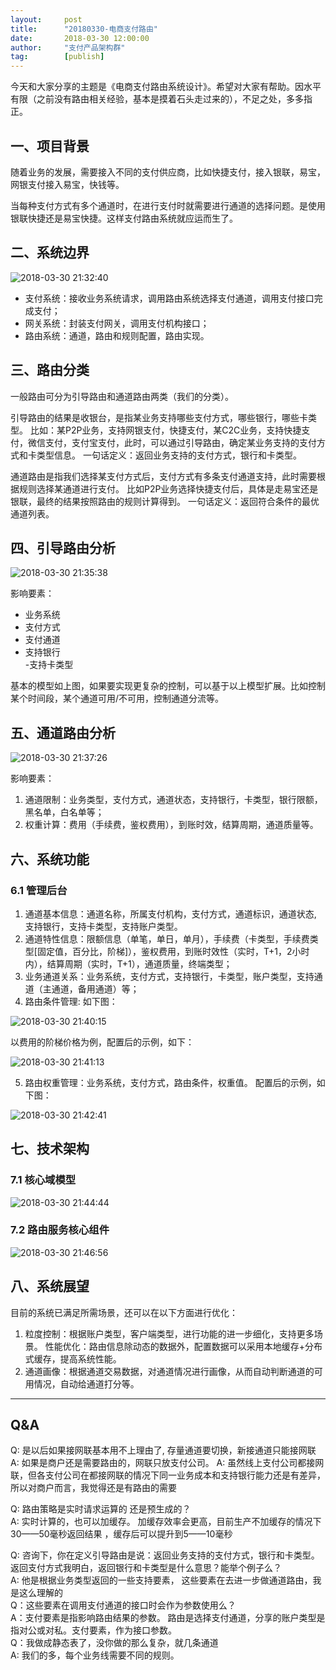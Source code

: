 ```yaml
---  
layout:     post   
title:      "20180330-电商支付路由"  
date:       2018-03-30 12:00:00  
author:     "支付产品架构群"  
tag:		[publish] 
--- 
```



   
今天和大家分享的主题是《电商支付路由系统设计》。希望对大家有帮助。因水平有限（之前没有路由相关经验，基本是摸着石头走过来的），不足之处，多多指正。     
  
## 一、项目背景 

随着业务的发展，需要接入不同的支付供应商，比如快捷支付，接入银联，易宝，网银支付接入易宝，快钱等。  
      
当每种支付方式有多个通道时，在进行支付时就需要进行通道的选择问题。是使用银联快捷还是易宝快捷。这样支付路由系统就应运而生了。  
   
   
## 二、系统边界  

![2018-03-30 21:32:40](http://static.cocolian.cn/img/201803/20180330_213240.png) 
   
- 支付系统：接收业务系统请求，调用路由系统选择支付通道，调用支付接口完成支付；   
- 网关系统：封装支付网关，调用支付机构接口；   
- 路由系统：通道，路由和规则配置，路由实现。    
      
## 三、路由分类  
   
一般路由可分为引导路由和通道路由两类（我们的分类）。 

引导路由的结果是收银台，是指某业务支持哪些支付方式，哪些银行，哪些卡类型。
比如：某P2P业务，支持网银支付，快捷支付，某C2C业务，支持快捷支付，微信支付，支付宝支付，此时，可以通过引导路由，确定某业务支持的支付方式和卡类型信息。 
一句话定义：返回业务支持的支付方式，银行和卡类型。  
    
通道路由是指我们选择某支付方式后，支付方式有多条支付通道支持，此时需要根据规则选择某通道进行支付。
比如P2P业务选择快捷支付后，具体是走易宝还是银联，最终的结果按照路由的规则计算得到。
一句话定义：返回符合条件的最优通道列表。  
   
   
## 四、引导路由分析  
     
![2018-03-30 21:35:38](http://static.cocolian.cn/img/201803/20180330_213538.png)    
   
影响要素：    
- 业务系统  
- 支付方式  
- 支付通道  
- 支持银行  
-支持卡类型  

基本的模型如上图，如果要实现更复杂的控制，可以基于以上模型扩展。比如控制某个时间段，某个通道可用/不可用，控制通道分流等。  
   
   
## 五、通道路由分析  
   
  
![2018-03-30 21:37:26](http://static.cocolian.cn/img/201803/20180330_213726.png) 
   
   
影响要素： 
1. 通道限制：业务类型，支付方式，通道状态，支持银行，卡类型，银行限额，黑名单，白名单等； 
2. 权重计算：费用（手续费，鉴权费用），到账时效，结算周期，通道质量等。   
   
## 六、系统功能 

### 6.1 管理后台 

1. 通道基本信息：通道名称，所属支付机构，支付方式，通道标识，通道状态, 支持银行，支持卡类型，支持账户类型。    
2. 通道特性信息：限额信息（单笔，单日，单月），手续费（卡类型，手续费类型[固定值，百分比，阶梯]），鉴权费用，到账时效性（实时，T+1，2小时内），结算周期（实时，T+1），通道质量，终端类型；   
3. 业务通道关系：业务系统，支付方式，支持银行，卡类型，账户类型，支持通道（主通道，备用通道）等；  
4. 路由条件管理: 如下图：   
   
![2018-03-30 21:40:15](http://static.cocolian.cn/img/201803/20180330_214015.png) 
   
以费用的阶梯价格为例，配置后的示例，如下：  
   
![2018-03-30 21:41:13](http://static.cocolian.cn/img/201803/20180330_214113.png) 
   
   
5. 路由权重管理：业务系统，支付方式，路由条件，权重值。 配置后的示例，如下图：  
   
![2018-03-30 21:42:41](http://static.cocolian.cn/img/201803/20180330_214241.png) 
   
   
## 七、技术架构 

### 7.1 核心域模型  
   
![2018-03-30 21:44:44](http://static.cocolian.cn/img/201803/20180330_214444.png) 
   
   
### 7.2 路由服务核心组件  
   
![2018-03-30 21:46:56](http://static.cocolian.cn/img/201803/20180330_214656.png) 
   
   
## 八、系统展望   

目前的系统已满足所需场景，还可以在以下方面进行优化：  
   
1. 粒度控制：根据账户类型，客户端类型，进行功能的进一步细化，支持更多场景。 性能优化：路由信息除动态的数据外，配置数据可以采用本地缓存+分布式缓存，提高系统性能。    
2. 通道画像：根据通道交易数据，对通道情况进行画像，从而自动判断通道的可用情况，自动给通道打分等。    
   
---

## Q&A

   
Q: 是以后如果接网联基本用不上理由了, 存量通道要切换，新接通道只能接网联  
A: 如果是商户还是需要路由的，网联只放支付公司。 
A: 虽然线上支付公司都接网联，但各支付公司在都接网联的情况下同一业务成本和支持银行能力还是有差异，所以对商户而言，我觉得还是有路由的需要  
   
Q: 路由策略是实时请求运算的 还是预生成的？  
A: 实时计算的，也可以加缓存。 加缓存效率会更高，目前生产不加缓存的情况下30——50毫秒返回结果 ，缓存后可以提升到5——10毫秒    

Q: 咨询下，你在定义引导路由是说：返回业务支持的支付方式，银行和卡类型。 返回支付方式我明白，返回银行和卡类型是什么意思？能举个例子么？  
A: 他是根据业务类型返回的一些支持要素， 这些要素在去进一步做通道路由，我是这么理解的  
Q：这些要素在调用支付通道的接口时会作为参数使用么？   
A：支付要素是指影响路由结果的参数。 路由是选择支付通道，分享的账户类型是指对公或对私。支付要素，作为接口参数。  
Q：我做成静态表了，没你做的那么复杂，就几条通道    
A: 我们的多，每个业务线需要不同的规则。    
   
